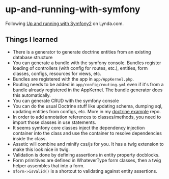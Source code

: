 up-and-running-with-symfony
===========================

Following [Up and running with Symfony2](http://www.lynda.com/Symfony-tutorials/Up-Running-Symfony2-PHP/160060-2.html) on Lynda.com. 

## Things I learned

* There is a generator to generate doctrine entities from an existing database structure
* You can generate a bundle with the symfony console. Bundles register loading of controllers (with config for routes, etc.), entities, form classes, configs, resources for views, etc.
* Bundles are registered with the app in `app/AppKernel.php`.
* Routing needs to be added in `app/config/routing.yml` even if it's from a bundle already registered in the AppKernel. The bundle generator does this automatically.
* You can generate CRUD with the symfony console
* You can do the usual Doctrine stuff like updating schema, dumping sql, updating entities from configs, etc. More in my [doctrine example](https://github.com/mikedfunk/doctrine-example) repo.
* In order to add annotation references to classes/methods, you need to import those classes in use statements.
* It seems symfony core classes inject the dependency injection container into the class and use the container to resolve dependencies inside the class.
* Assetic will combine and minify css/js for you. It has a twig extension to make this look nice in twig.
* Validation is done by defining assertions in entity property docblocks.
* Form primitives are defined in WhateverType form classes, then a twig helper assembles that into a form.
* `$form->isValid()` is a shortcut to validating against entity assertions.

